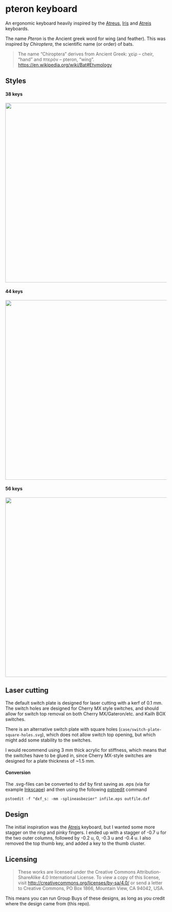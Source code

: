# pteron keyboard
An ergonomic keyboard heavily inspired by the [Atreus](https://github.com/technomancy/atreus), [Iris](https://github.com/keebio/iris-case) and [Atreis](https://github.com/dekonnection/atreis) keyboards.

The name *Pteron* is the Ancient greek word for wing (and feather). This was inspired by *Chiroptera*, the scientific name (or order) of bats.
> The name “Chiroptera” derives from Ancient Greek: χείρ – cheir, “hand” and πτερόν – pteron, “wing”.
https://en.wikipedia.org/wiki/Bat#Etymology

## Styles
#### 38 keys
<img src="https://github.com/FSund/zuboard/blob/master/images/38key-switch-plate.png" width="560">

#### 44 keys
<img src="https://github.com/FSund/zuboard/blob/master/images/44key-switch-plate.png" width="560">

#### 56 keys
<img src="https://github.com/FSund/zuboard/blob/master/images/56key-switch-plate.png" width="560">

## Laser cutting
The default switch plate is designed for laser cutting with a kerf of 0.1 mm. The switch holes are designed for Cherry MX style switches, and should allow for switch top removal on both Cherry MX/Gateron/etc. and Kailh BOX switches. 

There is an alternative switch plate with square holes (`case/switch-plate-square-holes.svg`), which does not allow switch top opening, but which might add some stability to the switches.

I would recommend using 3 mm thick acrylic for stiffness, which means that the switches have to be glued in, since Cherry MX-style switches are designed for a plate thickness of ~1.5 mm.

#### Conversion
The .svg-files can be converted to dxf by first saving as .eps (via for example [Inkscape](https://inkscape.org/)) and then using the following [pstoedit](http://pstoedit.net/) command

    pstoedit -f "dxf_s: -mm -splineasbezier" infile.eps outfile.dxf

## Design
The initial inspiration was the [Atreis](https://github.com/dekonnection/atreis) keyboard, but I wanted some more stagger on the ring and pinky fingers. I ended up with a stagger of -0.7 u for the two outer columns, followed by -0.2 u, 0, -0.3 u and -0.4 u. I also removed the top thumb key, and added a key to the thumb cluster. 

## Licensing
> These works are licensed under the Creative Commons Attribution-ShareAlike 4.0 International License. To view a copy of this license, visit http://creativecommons.org/licenses/by-sa/4.0/ or send a letter to Creative Commons, PO Box 1866, Mountain View, CA 94042, USA.

This means you can run Group Buys of these designs, as long as you credit where the design came from (this repo).

